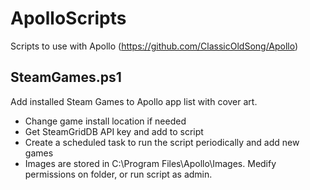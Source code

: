 # ApolloScripts
Scripts to use with Apollo (https://github.com/ClassicOldSong/Apollo)

## SteamGames.ps1
Add installed Steam Games to Apollo app list with cover art.

- Change game install location if needed
- Get SteamGridDB API key and add to script
- Create a scheduled task to run the script periodically and add new games
- Images are stored in C:\Program Files\Apollo\Images. Medify permissions on folder, or run script as admin.
